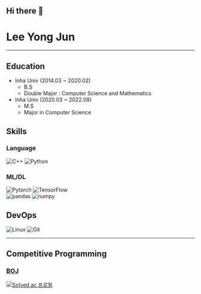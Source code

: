 ## Hi there 👋

# Lee Yong Jun
---
## Education 
- Inha Univ (2014.03 ~ 2020.02)
  - B.S   
  - Double Major : Computer Science and Mathematics
- Inha Univ  (2020.03 ~ 2022.08)
  - M.S
  - Major in Computer Science


## Skills

### Language
![C++](https://img.shields.io/badge/C++-00599C?style=for-the-badge&logo=C%2B%2B&logoColor=white)
![Python](https://img.shields.io/badge/Python-3766AB?style=for-the-badge&logo=Python&logoColor=white) 

### ML/DL
![Pytorch](https://img.shields.io/badge/Pytorch-EE4C2C?style=for-the-badge&logo=Pytorch&logoColor=white)
![TensorFlow](https://img.shields.io/badge/Tensorflow-FF6F00?style=for-the-badge&logo=Tensorflow&logoColor=white)  
![pandas](https://img.shields.io/badge/pandas-150458?style=for-the-badge&logo=pandas&logoColor=white)
![numpy](https://img.shields.io/badge/numpy-13243?style=for-the-badge&logo=numpy&logoColor=white)

## DevOps
![Linux](https://img.shields.io/badge/Linux-FCC624?style=for-the-badge&logo=linux&logoColor=black)
![Git](https://img.shields.io/badge/git-F05032?style=for-the-badge&logo=git&logoColor=white)

---
## Competitive Programming

### [BOJ](https://www.acmicpc.net/)
[![Solved.ac
프로필](http://mazassumnida.wtf/api/v2/generate_badge?boj=lyj4032)](https://solved.ac/lyj4032)

